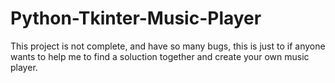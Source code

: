 # Python-Tkinter-Music-Player
This project is not complete, and have so many bugs, this is just to if anyone wants to help me to find a soluction together and create your own music player.
